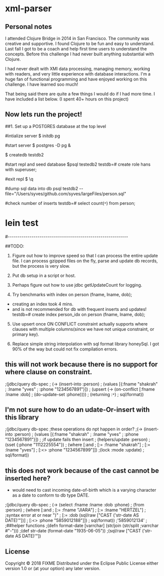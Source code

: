 # xml-parser

## Personal notes
I attended Clojure Bridge in 2014 in San Francisco. The community was creative and supportive. I found Clojure to be fun and easy to understand.
Last fall I got to be a coach and help first time users to understand the concepts. Before this challenge I had never built anything substantial with Clojure.

I had never dealt with XMl data processing, managing memory, working with readers, and very little experience with database interactions. I'm a huge fan of functional programming and have enjoyed working on this challenge. I have learned soo much!  

That being said there are quite a few things I would do if I had more time.
I have included a list below.
(I spent 40+ hours on this project)

## Now lets run the project!
##1. Set up a POSTGRES database at the top level

#intialize server
$ initdb pg

#start server
$ postgres -D pg &

$ createdb testdb2

#start repl and seed database
$psql testedb2
testdb=# create role hans with superuser;

#exit repl
$ \q

#dump sql data into db
psql testdb2 --file="/Users/syves/github.com/syves/largeFiles/person.sql"

#check number of inserts
testdb=# select count(`*`) from person;

# lein test

#-------------------------------------------------------------

##TODO:
1. Figure out how to improve speed so that I can process the entire update file. I can process gzipped files on the fly, parse and update db records, but the process is very slow.

2. Put db setup in a script or host.

3. Perhaps figure out how to use jdbc getUpdateCount for logging.

4. Try benchmarks with index on person (fname, lname, dob);

* creating an index took 4 mins.
* and is not recommended for db with frequent inserts and updates!
testdb=# create index person_idx on person (fname, lname, dob);

5. Use upsert once ON CONFLICT constraint actually supports where clauses with multiple columns(since we have not unique constraint, or primary key).

6. Replace simple string interpolation with sql format library honeySql. I got 90% of the way but could not fix compilation errors.

## this will not work because there is no support for where clause on constraint.
;(jdbc/query db-spec
;  (-> (insert-into :person)
;      (values [{:fname "shakrah"
;                :lname "yves"
;                :phone "1234567891"}])
;      (upsert (-> (on-conflict [:fname :lname :dob]
;                  (do-update-set :phone))))
;      (returning :`*`)
;      sql/format))

## I'm not sure how to do an udate-Or-insert with this library
;(jdbc/query db-spec
  ;these operations do npt happen in order?
  ;(-> (insert-into :person)
  ;    (values [{:fname "shakrah"
  ;              :lname "yves"
  ;              :phone "1234567891"}])
  ;    ;if update fails then insert
  ;    (helpers/update :person)
  ;    (sset {:phone "1112225554"})
  ;    (where [:and
  ;              [:= :fname "shakrah"]
  ;              [:= :lname "yves"]
  ;              [:<> :phone "1234567899"]])
      ;(lock :mode :update)
  ;    sql/format))

## this does not work because of the cast cannot be inserted here?
* would need to cast incoming date-of-birth which is a varying character as a date to conform to db type DATE.

;(jdbc/query db-spec
;  (-> (select :fname :lname :dob :phone)
;      (from :person)
;      (where [:and
;                [:= :fname "JIARA"]
;                [:= :lname "HERTZEL"]
;                ;syntax error at or near ")"
;                [:= :dob (sql/raw ["CAST ('str-date AS DATE)'"])]
;                [:<> :phone "5859012188"]])
;      sql/format))
;'5859012134'
;
;##helper functions
;(defn format-date [varrchar] (str/join (str/split ;varrchar #"-")))
;(def str-date (format-date "1935-06-05"))
;(sql/raw ["CAST ('str-date AS DATE)'"])

## License
Copyright © 2018 FIXME
Distributed under the Eclipse Public License either version 1.0 or (at
your option) any later version.
